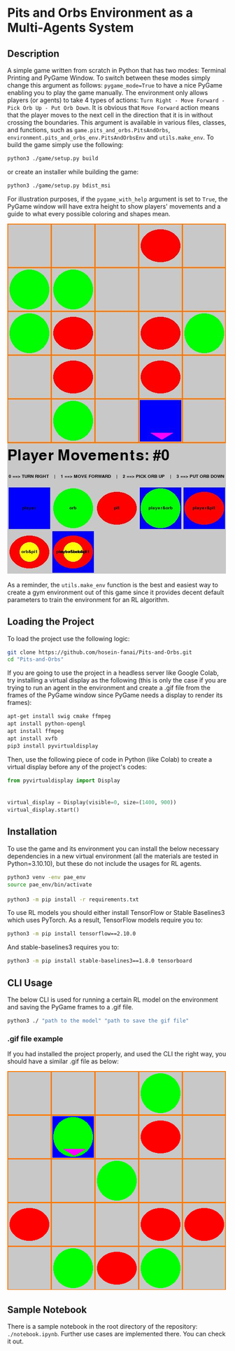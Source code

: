 # Pits and Orbs Environment as a Multi-Agents System
## Description
A simple game written from scratch in Python that has two modes: Terminal Printing and PyGame Window. To switch between these modes simply change this argument as follows: ```pygame_mode=True``` to have a nice PyGame enabling you to play the game manually. The environment only allows players (or agents) to take 4 types of actions: ```Turn Right - Move Forward - Pick Orb Up - Put Orb Down```. It is obvious that ```Move Forward``` action means that the player moves to the next cell in the direction that it is in without crossing the boundaries. This argument is available in various files, classes, and functions, such as ```game.pits_and_orbs.PitsAndOrbs```, ```environment.pits_and_orbs_env.PitsAndOrbsEnv``` and ```utils.make_env```. To build the game simply use the following:

```bash
python3 ./game/setup.py build
```

or create an installer while building the game:
```bash
python3 ./game/setup.py bdist_msi
```

For illustration purposes, if the ```pygame_with_help``` argument is set to ```True```, the PyGame window will have extra height to show players' movements and a guide to what every possible coloring and shapes mean.

![](https://github.com/hosein-fanai/Pits-and-Orbs/blob/main/materials/screenshot.jpg?raw=true "A sample screenshot of the starting point of the PyGame Window mode with help showed.")

As a reminder, the ```utils.make_env``` function is the best and easiest way to create a gym environment out of this game since it provides decent default parameters to train the environment for an RL algorithm.

## Loading the Project
To load the project use the following logic:

```bash
git clone https://github.com/hosein-fanai/Pits-and-Orbs.git
cd "Pits-and-Orbs"
```

If you are going to use the project in a headless server like Google Colab, try installing a virtual display as the following (this is only the case if you are trying to run an agent in the environment and create a .gif file from the frames of the PyGame window since PyGame needs a display to render its frames):

```bash
apt-get install swig cmake ffmpeg
apt install python-opengl
apt install ffmpeg
apt install xvfb
pip3 install pyvirtualdisplay
```

Then, use the following piece of code in Python (like Colab) to create a virtual display before any of the project's codes:

```python
from pyvirtualdisplay import Display


virtual_display = Display(visible=0, size=(1400, 900))
virtual_display.start()
```


## Installation
To use the game and its environment you can install the below necessary dependencies in a new virtual environment (all the materials are tested in Python=3.10.10), but these do not include the usages for RL agents.

```bash
python3 venv -env pae_env
source pae_env/bin/activate

python3 -m pip install -r requirements.txt
```

To use RL models you should either install TensorFlow or Stable Baselines3 which uses PyTorch. As a result, TensorFlow models require you to:

```bash
python3 -m pip install tensorflow==2.10.0
```
And stable-baselines3 requires you to:

```bash
python3 -m pip install stable-baselines3==1.8.0 tensorboard
```

## CLI Usage
The below CLI is used for running a certain RL model on the environment and saving the PyGame frames to a .gif file.

```bash
python3 ./ "path to the model" "path to save the gif file"
```

### .gif file example
If you had installed the project properly, and used the CLI the right way, you should have a similar .gif file as below:

![](https://github.com/hosein-fanai/Pits-and-Orbs/blob/main/gifs/First%20phase%20(single%20agent%20with%2010mil-iters-A2C%20model).gif?raw=true "First phase (single agent with 10mil-iters-A2C model")

## Sample Notebook
There is a sample notebook in the root directory of the repository: ```./notebook.ipynb```. Further use cases are implemented there. You can check it out.

